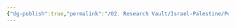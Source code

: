 ```yaml
---
{"dg-publish":true,"permalink":"/02. Research Vault/Israel-Palestine/People/Habis Majali/","created":"2025-08-22T20:59:20.318-04:00","updated":"2025-08-22T21:00:05.351-04:00"}
---
```


